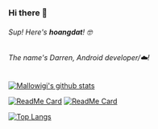 ### Hi there 👋

###### Sup! Here's **hoangdat**! 🤓 

###### The name's Darren, Android developer/☁️! 

[![Mallowigi's github stats](https://github-readme-stats.vercel.app/api?username=hoangdat&count_private=true&show_icons=true&theme=radical&show_owner=true)](https://github.com/hoangdat)

[![ReadMe Card](https://github-readme-stats.vercel.app/api/pin/?username=hoangdat&repo=james-project&theme=radical)](https://github.com/apache/james-project)
[![ReadMe Card](https://github-readme-stats.vercel.app/api/pin/?username=linagora&repo=linshare-mobile-android-app&theme=nightowl)](https://github.com/linagora/linshare-mobile-android-app)

[![Top Langs](https://github-readme-stats.vercel.app/api/top-langs/?username=hoangdat&theme=radical)](https://github.com/anuraghazra/github-readme-stats)
<!--
**hoangdat/hoangdat** is a ✨ _special_ ✨ repository because its `README.md` (this file) appears on your GitHub profile.

Here are some ideas to get you started:

- 🔭 I’m currently working on ...
- 🌱 I’m currently learning ...
- 👯 I’m looking to collaborate on ...
- 🤔 I’m looking for help with ...
- 💬 Ask me about ...
- 📫 How to reach me: ...
- 😄 Pronouns: ...
- ⚡ Fun fact: ...
-->
